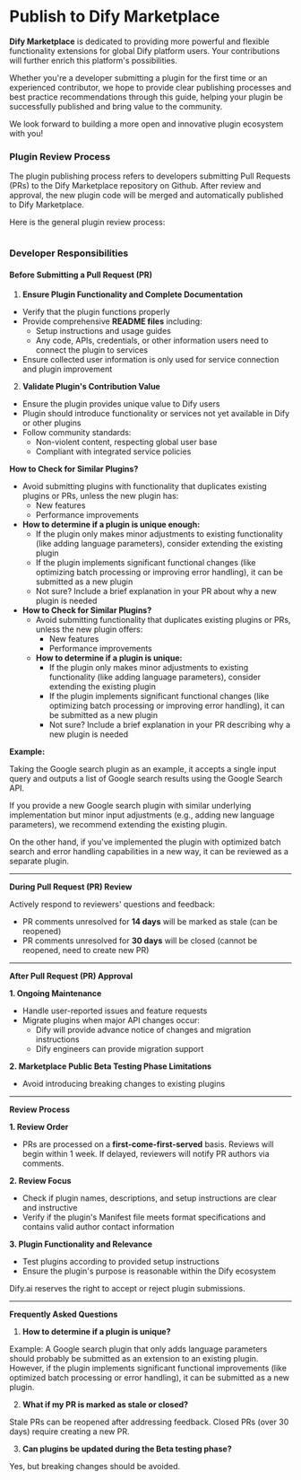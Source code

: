 # Publish to Dify Marketplace

**Dify Marketplace** is dedicated to providing more powerful and flexible functionality extensions for global Dify platform users. Your contributions will further enrich this platform's possibilities.

Whether you're a developer submitting a plugin for the first time or an experienced contributor, we hope to provide clear publishing processes and best practice recommendations through this guide, helping your plugin be successfully published and bring value to the community.

We look forward to building a more open and innovative plugin ecosystem with you!

### **Plugin Review Process**&#x20;

The plugin publishing process refers to developers submitting Pull Requests (PRs) to the Dify Marketplace repository on Github. After review and approval, the new plugin code will be merged and automatically published to Dify Marketplace.

Here is the general plugin review process:

<figure><img src="https://assets-docs.dify.ai/2024/12/fdaf16a2017d290bd5b045344f78660c.png" alt=""><figcaption></figcaption></figure>

### **Developer Responsibilities**

#### **Before Submitting a Pull Request (PR)**

1. **Ensure Plugin Functionality and Complete Documentation**

* Verify that the plugin functions properly
* Provide comprehensive **README files** including:
  * Setup instructions and usage guides
  * Any code, APIs, credentials, or other information users need to connect the plugin to services
* Ensure collected user information is only used for service connection and plugin improvement

2. **Validate Plugin's Contribution Value**

* Ensure the plugin provides unique value to Dify users
* Plugin should introduce functionality or services not yet available in Dify or other plugins
* Follow community standards:
  * Non-violent content, respecting global user base
  * Compliant with integrated service policies

**How to Check for Similar Plugins?**

* Avoid submitting plugins with functionality that duplicates existing plugins or PRs, unless the new plugin has:
  * New features
  * Performance improvements
* **How to determine if a plugin is unique enough:**
  * If the plugin only makes minor adjustments to existing functionality (like adding language parameters), consider extending the existing plugin
  * If the plugin implements significant functional changes (like optimizing batch processing or improving error handling), it can be submitted as a new plugin
  * Not sure? Include a brief explanation in your PR about why a new plugin is needed
* **How to Check for Similar Plugins?**
  * Avoid submitting functionality that duplicates existing plugins or PRs, unless the new plugin offers:
    * New features
    * Performance improvements
  * **How to determine if a plugin is unique:**
    * If the plugin only makes minor adjustments to existing functionality (like adding language parameters), consider extending the existing plugin
    * If the plugin implements significant functional changes (like optimizing batch processing or improving error handling), it can be submitted as a new plugin
    * Not sure? Include a brief explanation in your PR describing why a new plugin is needed

**Example:**&#x20;

Taking the Google search plugin as an example, it accepts a single input query and outputs a list of Google search results using the Google Search API.&#x20;

If you provide a new Google search plugin with similar underlying implementation but minor input adjustments (e.g., adding new language parameters), we recommend extending the existing plugin.&#x20;

On the other hand, if you've implemented the plugin with optimized batch search and error handling capabilities in a new way, it can be reviewed as a separate plugin.

***

**During Pull Request (PR) Review**&#x20;

Actively respond to reviewers' questions and feedback:

* PR comments unresolved for **14 days** will be marked as stale (can be reopened)
* PR comments unresolved for **30 days** will be closed (cannot be reopened, need to create new PR)

***

**After Pull Request (PR) Approval**&#x20;

**1. Ongoing Maintenance**

* Handle user-reported issues and feature requests
* Migrate plugins when major API changes occur:
  * Dify will provide advance notice of changes and migration instructions
  * Dify engineers can provide migration support

**2. Marketplace Public Beta Testing Phase Limitations**

* Avoid introducing breaking changes to existing plugins

***

**Review Process**&#x20;

**1. Review Order**

* PRs are processed on a **first-come-first-served** basis. Reviews will begin within 1 week. If delayed, reviewers will notify PR authors via comments.

**2. Review Focus**

* Check if plugin names, descriptions, and setup instructions are clear and instructive
* Verify if the plugin's Manifest file meets format specifications and contains valid author contact information

**3. Plugin Functionality and Relevance**

* Test plugins according to provided setup instructions
* Ensure the plugin's purpose is reasonable within the Dify ecosystem

Dify.ai reserves the right to accept or reject plugin submissions.

***

**Frequently Asked Questions**

1. **How to determine if a plugin is unique?**&#x20;

Example: A Google search plugin that only adds language parameters should probably be submitted as an extension to an existing plugin. However, if the plugin implements significant functional improvements (like optimized batch processing or error handling), it can be submitted as a new plugin.

2. **What if my PR is marked as stale or closed?**&#x20;

Stale PRs can be reopened after addressing feedback. Closed PRs (over 30 days) require creating a new PR.

3. **Can plugins be updated during the Beta testing phase?**&#x20;

Yes, but breaking changes should be avoided.

